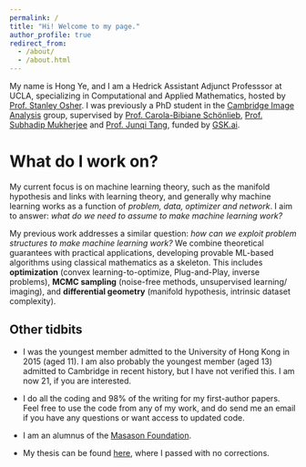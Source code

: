 ```yaml
---
permalink: /
title: "Hi! Welcome to my page."
author_profile: true
redirect_from: 
  - /about/
  - /about.html
---
```


My name is Hong Ye, and I am a Hedrick Assistant Adjunct Professsor at UCLA, specializing in Computational and Applied Mathematics, hosted by [Prof. Stanley Osher](https://www.math.ucla.edu/~sjo/). I was previously a PhD student in the [Cambridge Image Analysis](https://www.damtp.cam.ac.uk/research/cia/cambridge-image-analysis) group, supervised by [Prof. Carola-Bibiane Schönlieb](https://www.damtp.cam.ac.uk/person/cbs31), [Prof. Subhadip Mukherjee](https://sites.google.com/view/subhadip-mukherjee/home) and [Prof. Junqi Tang](https://junqitang.com/), funded by [GSK.ai](https://gsk.ai/).

What do I work on?
======
My current focus is on machine learning theory, such as the manifold hypothesis and links with learning theory, and generally why machine learning works as a function of *problem, data, optimizer and network*. I aim to answer: *what do we need to assume to make machine learning work?*

My previous work addresses a similar question: *how can we exploit problem structures to make machine learning work?* We combine theoretical guarantees with practical applications, developing provable ML-based algorithms using classical mathematics as a skeleton. This includes **optimization** (convex learning-to-optimize, Plug-and-Play, inverse problems), **MCMC sampling** (noise-free methods, unsupervised learning/ imaging), and **differential geometry** (manifold hypothesis, intrinsic dataset complexity).


Other tidbits
------
* I was the youngest member admitted to the University of Hong Kong in 2015 (aged 11). I am also probably the youngest member (aged 13) admitted to Cambridge in recent history, but I have not verified this. I am now 21, if you are interested.

* I do all the coding and 98% of the writing for my first-author papers. Feel free to use the code from any of my work, and do send me an email if you have any questions or want access to updated code.

* I am an alumnus of the [Masason Foundation](https://masason-foundation.org/en/).

* My thesis can be found [here](https://www.repository.cam.ac.uk/items/17858c7e-bf1a-431c-b295-135027edb3f1), where I passed with no corrections. 

<!-- * I also like [classical piano](https://www.youtube.com/watch?v=ievpSwyvxoE), food, badminton, and birds. I have also dabbled in fencing and small-bore rifle shooting. -->